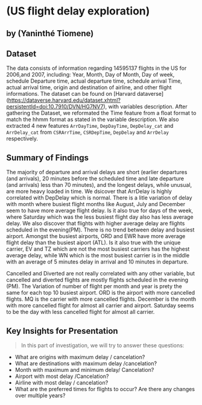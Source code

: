 # (US flight delay exploration)
## by (Yaninthé Tiomene)


## Dataset

The data consists of information regarding 14595137 flights in the US for 2006,and 2007, including:
Year, Month, Day of Month, Day of week, schedule Departure time, actual departure time, schedule arrival Time, 
actual arrival time, origin and destination of airline, and other flight informations. The dataset can 
be found on [Harvard dataverse] (https://dataverse.harvard.edu/dataset.xhtml?persistentId=doi:10.7910/DVN/HG7NV7),
with variables description.
After gathering the Dataset, we reformated the Time feature from a float format to match the hhmm format 
as stated in the variable description. We also extracted 4 new features `ArrDayTime`, `DepDayTime`, `DepDelay_cat` 
and `ArrDelay_cat` from `CSRArrTime`, `CSRDepTime`, `DepDelay` and `ArrDelay` respectively.


## Summary of Findings

The majority of departure and arrival delays are short (earlier departures (and arrivals), 20 minutes before the scheduled time and late departure (and arrivals) less than 70 minutes), and the longest delays, while unusual, are more heavy loaded in time. 
We dsicover that ArrDelay is highly correlated with DepDelay which is normal. There is a litle variation of delay with month where busiest flight months like August, July and December seem to have more average flight delay. Is it also true for days of the week, where Saturday which was the less busiest flight day also has less average delay. 
We also discover that flights with higher average delay are flights scheduled in the evening(PM). There is no trend between delay and busiest airport. Amongst the busiest airports, ORD and EWR have more average flight delay than the busiest aiport (ATL). Is it also true with the unique carrier, EV and TZ which are not the most busiest carriers has the highest average delay, while WN which is the most busiest carrier is in the middle with an average of 5 minutes delay in arrival and 10 minutes in departure.

Cancelled and Diverted are not really correlated with any other variable, but cancelled and diverted flights are mostly flights scheduled in the evening (PM). The Variation of number of flight per month and year is prety the same for each top 10 busiest airport. ORD is the airport with more cancelled flights.
MQ is the carrier with more cancelled flights. December is the month with more cancelled flight for almost all carrier and airport.  Saturday seems to be the day with less cancelled flight for almost all carrier. 


## Key Insights for Presentation

> In this part of investigation, we will try to answer these questions:  
- What are origins with maximum delay / cancelation?
- What are destinations with maximum delay /cancelation?
- Month with maximum and minimum delay/ Cancelation?
- Airport with most delay /Cancelation?
- Airline with most delay / cancelation?
- What are the preferred times for flights to occur? Are there any changes over multiple years?
